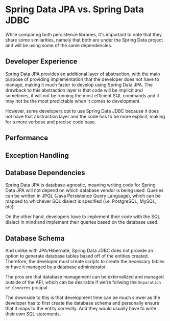 # Spring Data JPA vs. Spring Data JDBC

While comparing both persistence libraries, it's important to note that they share some similarities, namely that both are under the Spring Data project and will be using some of the same dependencies.


## Developer Experience

Spring Data JPA provides an additional layer of abstraction, with the main purpose of providing implementation that the developer does not have to manage, making it much faster to develop using Spring Data JPA. The drawback to this abstraction layer is that code will be implicit and sometimes, it will not be running the most efficient SQL commands and it may not be the most predictable when it comes to development.

However, some developers opt to use Spring Data JDBC because it does not have that abstraction layer and the code has to be more explicit, making for a more verbose and precise code base.

## Performance

## Exception Handling

## Database Dependencies

Spring Data JPA is database-agnostic, meaning writing code for Spring Data JPA will not depend on which database vendor is being used. Queries can be written in JPQL (Java Persistence Query Language), which can be mapped to whichever SQL dialect is specified (i.e. PostgreSQL, MySQL, etc).

On the other hand, developers have to implement their code with the SQL dialect in mind and implement their queries based on the database used. 

## Database Schema

And unlike with JPA/Hibernate, Spring Data JDBC does not provide an option to generate database tables based off of the entities created. Therefore, the developer must create scripts to create the necessary tables or have it managed by a database administrator. 

The pros are that database management can be externalized and managed outside of the API, which can be desirable if we're follwing the `Separation of Concerns` pricipal.

The downside to this is that development time can be much slower as the developer has to first create the database schema and personally ensure that it maps to the entity correctly. And they would usually have to write their own SQL statements. 